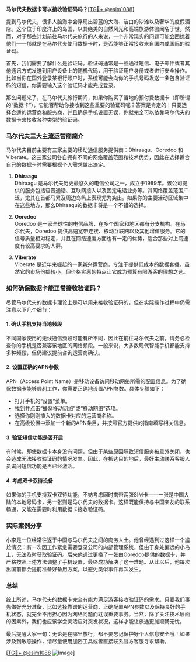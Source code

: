 **马尔代夫数据卡可以接收验证码吗？**[[TG💪+ @esim1088](https://t.me/s/esim1088)]

提到马尔代夫，很多人脑海中会浮现出碧蓝的大海、洁白的沙滩以及奢华的度假酒店。这个位于印度洋上的岛国，以其绝美的自然风光和高端旅游体验闻名于世。然而，对于那些计划前往马尔代夫旅行的人来说，一个非常现实的问题可能会困扰着他们——那就是在马尔代夫使用数据卡时，是否能够正常接收来自国内或国际的验证码。

首先，我们需要了解什么是验证码。验证码通常是一些通过短信、电子邮件或者其他通讯方式发送到用户设备上的随机代码，用于验证用户身份或者进行安全操作。比如当你在国外登录某银行账户时，系统可能会向你的手机号码发送一条包含验证码的短信，你需要输入这个验证码才能完成登录。

那么问题来了，在马尔代夫旅行期间，如果你购买了当地的预付费数据卡（即所谓的“数据卡”），它能否帮助你接收到这些重要的验证码呢？答案是肯定的！只要选择合适的运营商和服务商，并且确保手机设置无误，你就完全可以依靠马尔代夫的数据卡来接收各种类型的验证码。

### 马尔代夫三大主流运营商简介

马尔代夫目前主要有三家主要的移动通信服务提供商：Dhiraagu、Ooredoo 和 Viberate。这三家公司各自拥有不同的网络覆盖范围和技术优势，因此在选择适合自己的数据卡时需要根据个人需求做出决定。

1. **Dhiraagu**  
   Dhiraagu 是马尔代夫历史最悠久的电信公司之一，成立于1989年。该公司提供的服务包括语音通话、互联网接入以及固定电话业务等。其网络覆盖范围广泛，尤其在首都马累及周边岛屿上表现尤为突出。如果你的主要活动区域集中在这些地方，那么Dhiraagu的数据卡将是一个不错的选择。

2. **Ooredoo**  
   Ooredoo 是一家全球性的电信品牌，在多个国家和地区都有分支机构。在马尔代夫，Ooredoo 提供高速宽带连接、移动互联网以及其他增值服务。它的信号质量相对稳定，并且在网络速度方面也有一定的优势，适合那些对上网速度有较高要求的人群。

3. **Viberate**  
   Viberate 是近年来崛起的一家新兴运营商，专注于提供低成本的数据套餐。虽然它的市场份额较小，但价格实惠的特点让它成为预算有限游客的理想之选。

### 如何确保数据卡能正常接收验证码？

尽管马尔代夫的数据卡理论上是可以用来接收验证码的，但在实际操作过程中仍需注意以下几个细节：

#### 1. 确认手机支持当地频段  
不同国家使用的无线通信频段可能有所不同，因此在前往马尔代夫之前，请务必检查你的手机是否兼容该地区的网络频段。一般来说，大多数现代智能手机都能支持多种频段，但仍建议提前咨询运营商确认。

#### 2. 设置正确的APN参数  
APN（Access Point Name）是移动设备访问移动网络所需的配置信息。为了确保数据卡能够顺利工作，你需要正确地设置APN参数。具体步骤如下：
- 打开手机的“设置”菜单。
- 找到并点击“蜂窝移动网络”或“移动网络”选项。
- 选择你刚刚插入的数据卡对应的运营商名称。
- 在高级设置中添加一个新的APN条目，并按照官方提供的指南填写相关信息。

#### 3. 验证短信功能是否开启  
有时候，即使数据卡本身没有问题，但由于某些原因导致短信服务被意外关闭，也会造成无法接收验证码的情况发生。因此，在抵达目的地后，最好主动联系客服人员询问短信功能是否已经激活。

#### 4. 考虑双卡双待设备  
如果你的手机支持双卡双待功能，不妨考虑同时携带两张SIM卡——一张是中国大陆的本地号码卡，另一张则是马尔代夫的数据卡。这样既能保持与中国亲友的联系畅通，又能在需要时利用数据卡接收验证码。

### 实际案例分享

小李是一位经常往返于中国与马尔代夫之间的商务人士。他曾经遇到过这样一个尴尬情况：有一次因工作紧急需要登录公司的内部管理系统，但由于身处偏远的小岛上，无法及时获取验证码。后来他通过更换了一张由Ooredoo提供的数据卡，并严格按照上述方法调整了手机设置，最终成功解决了这一难题。从此以后，他每次出国前都会提前准备好备用方案，以避免类似事件再次发生。

### 总结

综上所述，马尔代夫的数据卡完全有能力满足游客接收验证码的需求。只要我们事先做好充分准备，比如选择靠谱的运营商、正确配置APN参数以及保持良好的手机状态，就完全不用担心因为网络问题而耽误重要事务。当然，除了关注技术层面的因素外，我们也应该学会灵活应对突发状况，这样才能让旅途更加顺畅无忧。

最后提醒大家一句：无论是在哪里旅行，都不要忘记保护好个人信息安全哦！如果涉及到敏感操作，请尽量使用加密工具或者直接联系官方客服寻求帮助。

[[TG💪+ @esim1088](https://t.me/s/esim1088) ![Image](https://i.postimg.cc/4NQfJmqS/Snipaste-2025-05-13-00-14-12.png)]
